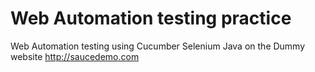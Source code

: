 # Web Automation testing practice
Web Automation testing using Cucumber Selenium Java on the Dummy website http://saucedemo.com
